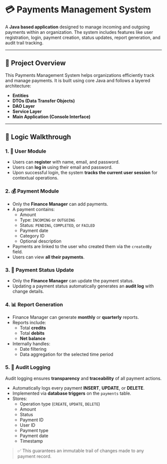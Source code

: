 # 💳 Payments Management System

A **Java based application** designed to manage incoming and outgoing payments within an organization. The system includes features like user registration, login, payment creation, status updates, report generation, and audit trail tracking.

---

## 📌 Project Overview

This Payments Management System helps organizations efficiently track and manage payments. It is built using core Java and follows a layered architecture:

- **Entities**
- **DTOs (Data Transfer Objects)**
- **DAO Layer**
- **Service Layer**
- **Main Application (Console Interface)**

---

## 🧠 Logic Walkthrough

### 1. 👤 User Module

- Users can **register** with name, email, and password.
- Users can **log in** using their email and password.
- Upon successful login, the system **tracks the current user session** for contextual operations.

### 2. 💰 Payment Module

- Only the **Finance Manager** can add payments.
- A payment contains:
  - Amount
  - Type: `INCOMING` or `OUTGOING`
  - Status: `PENDING`, `COMPLETED`, or `FAILED`
  - Payment date
  - Category ID
  - Optional description
- Payments are linked to the user who created them via the `createdBy` field.
- Users can view **all their payments**.

### 3. 🔄 Payment Status Update

- Only the **Finance Manager** can update the payment status.
- Updating a payment status automatically generates an **audit log** with change details.

### 4. 📊 Report Generation

- Finance Manager can generate **monthly** or **quarterly** reports.
- Reports include:
  - Total **credits**
  - Total **debits**
  - **Net balance**
- Internally handles:
  - Date filtering
  - Data aggregation for the selected time period

### 5. 📝 Audit Logging

Audit logging ensures **transparency** and **traceability** of all payment actions.

- Automatically logs every payment **INSERT**, **UPDATE**, or **DELETE**.
- Implemented via **database triggers** on the `payments` table.
- Stores:
  - Operation type (`CREATE`, `UPDATE`, `DELETE`)
  - Amount
  - Status
  - Payment ID
  - User ID
  - Payment type
  - Payment date
  - Timestamp

> ✅ This guarantees an immutable trail of changes made to any payment record.
